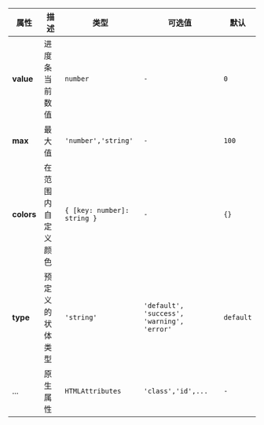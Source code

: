 <playground
  title="默认的"
  name="ex-progress-default"
/>

<playground
  title="类型"
  desc="我们预置了一些不同风格的进度条"
  name="ex-progress-types"
/>

<playground
  title="动态色彩"
  desc="你可以指定进度条在任何范围内的颜色"
  name="ex-progress-colors"
/>

<attributes>
<attributes-title title="Progress Props" />

| 属性       | 描述               | 类型                        | 可选值                                     | 默认      |
| ---------- | ------------------ | --------------------------- | ------------------------------------------ | --------- |
| **value**  | 进度条当前数值     | `number`                    | `-`                                        | `0`       |
| **max**    | 最大值             | `'number','string'`         | `-`                                        | `100`     |
| **colors** | 在范围内自定义颜色 | `{ [key: number]: string }` | `-`                                        | `{}`      |
| **type**   | 预定义的状体类型   | `'string'`                  | `'default', 'success', 'warning', 'error'` | `default` |
| ...        | 原生属性           | `HTMLAttributes`            | `'class','id',...`                         | `-`       |

</attributes>
